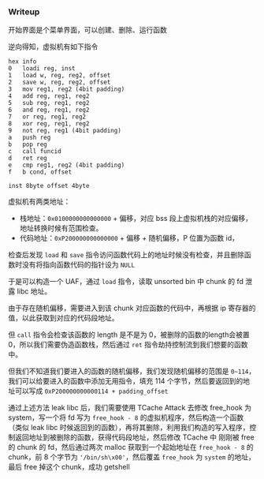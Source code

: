 ### Writeup
开始界面是个菜单界面，可以创建、删除、运行函数

逆向得知，虚拟机有如下指令
```
hex info
0   loadi reg, inst
1   load w, reg, reg2, offset
2   save w, reg, reg2, offset
3   mov reg1, reg2 (4bit padding)
4   add reg, reg1, reg2
5   sub reg, reg1, reg2
6   and reg, reg1, reg2
7   or reg, reg1, reg2
8   xor reg, reg1, reg2
9   not reg, reg1 (4bit padding) 
a   push reg 
b   pop reg 
c   call funcid
d   ret reg
e   cmp reg1, reg2 (4bit padding)
f   b cond, offset

inst 8byte offset 4byte
```
虚拟机有两类地址：
* 栈地址：`0x0100000000000000` + 偏移，对应 bss 段上虚拟机栈的对应偏移，地址转换时候有范围检查。
* 代码地址：`0xP200000000000000` + 偏移 + 随机偏移，P 位置为函数 id，

检查后发现 `load` 和 `save` 指令访问函数代码上的地址时候没有检查，并且删除函数时没有将指向函数代码的指针设为 `NULL`

于是可以构造一个 UAF，通过 `load` 指令，读取 unsorted bin 中 chunk 的 fd 泄露 libc 地址。

由于存在随机偏移，需要进入到该 chunk 对应函数的代码中，再根据 ip 寄存器的值，以此获取到对应的代码段地址。

但 `call` 指令会检查该函数的 length 是不是为 0，被删除的函数的length会被置0，所以我们需要伪造函数栈，然后通过 `ret` 指令劫持控制流到我们想要的函数中。

但我们不知道我们要进入的函数的随机偏移，我们发现随机偏移的范围是 `0~114`，我们可以给要进入的函数中添加无用指令，填充 114 个字节，然后要返回到的地址可以写成 `0xP200000000000114 + padding_offset` 

通过上述方法 leak libc 后，我们需要使用 TCache Attack 去修改 free_hook 为 system，写一个将 fd 写为 `free_hook - 8` 的虚拟机程序，然后构造一个函数（类似 leak libc 时候返回到的函数），再将其删除，利用我们构造的写入程序，控制返回地址到被删除的函数，获得代码段地址，然后修改 TCache 中 刚刚被 free 的 chunk 的 fd，然后通过两次 malloc 获取到一个起始地址在 `free_hook - 8` 的 chunk，前 8 个字节为 `'/bin/sh\x00'`，然后覆盖 `free_hook` 为 `system` 的地址，最后 free 掉这个 chunk，成功 getshell 